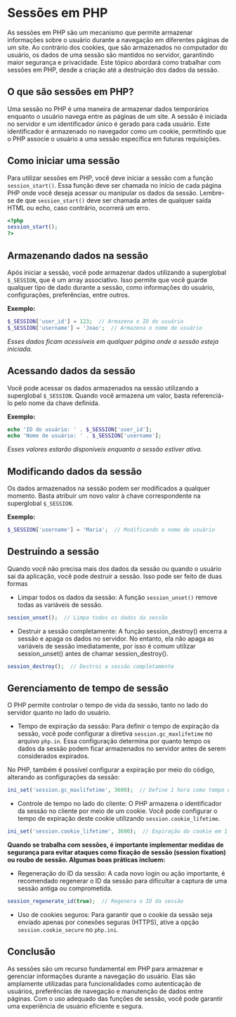 # Sessões em PHP

As sessões em PHP são um mecanismo que permite armazenar informações sobre o usuário durante a navegação em diferentes páginas de um site. Ao contrário dos cookies, que são armazenados no computador do usuário, os dados de uma sessão são mantidos no servidor, garantindo maior segurança e privacidade. Este tópico abordará como trabalhar com sessões em PHP, desde a criação até a destruição dos dados da sessão.

## O que são sessões em PHP?

Uma sessão no PHP é uma maneira de armazenar dados temporários enquanto o usuário navega entre as páginas de um site. A sessão é iniciada no servidor e um identificador único é gerado para cada usuário. Este identificador é armazenado no navegador como um cookie, permitindo que o PHP associe o usuário a uma sessão específica em futuras requisições.

## Como iniciar uma sessão

Para utilizar sessões em PHP, você deve iniciar a sessão com a função `session_start()`. Essa função deve ser chamada no início de cada página PHP onde você deseja acessar ou manipular os dados da sessão. Lembre-se de que `session_start()` deve ser chamada antes de qualquer saída HTML ou echo, caso contrário, ocorrerá um erro.

```php
<?php
session_start();
?>
```

## Armazenando dados na sessão

Após iniciar a sessão, você pode armazenar dados utilizando a superglobal `$_SESSION`, que é um array associativo. Isso permite que você guarde qualquer tipo de dado durante a sessão, como informações do usuário, configurações, preferências, entre outros.

**Exemplo:**

```php
$_SESSION['user_id'] = 123;  // Armazena o ID do usuário
$_SESSION['username'] = 'Joao';  // Armazena o nome de usuário
```

_Esses dados ficam acessíveis em qualquer página onde a sessão esteja iniciada._

## Acessando dados da sessão

Você pode acessar os dados armazenados na sessão utilizando a superglobal `$_SESSION`. Quando você armazena um valor, basta referenciá-lo pelo nome da chave definida.

**Exemplo:**

```php
echo 'ID do usuário: ' . $_SESSION['user_id'];
echo 'Nome de usuário: ' . $_SESSION['username'];
```

_Esses valores estarão disponíveis enquanto a sessão estiver ativa._

## Modificando dados da sessão

Os dados armazenados na sessão podem ser modificados a qualquer momento. Basta atribuir um novo valor à chave correspondente na superglobal `$_SESSION`.

**Exemplo:**

```php
$_SESSION['username'] = 'Maria';  // Modificando o nome de usuário

```

## Destruindo a sessão

Quando você não precisa mais dos dados da sessão ou quando o usuário sai da aplicação, você pode destruir a sessão. Isso pode ser feito de duas formas

- Limpar todos os dados da sessão: A função `session_unset()` remove todas as variáveis de sessão.

```php
session_unset();  // Limpa todos os dados da sessão

```

- Destruir a sessão completamente: A função session_destroy() encerra a sessão e apaga os dados no servidor. No entanto, ela não apaga as variáveis de sessão imediatamente, por isso é comum utilizar session_unset() antes de chamar session_destroy().

```php
session_destroy();  // Destroi a sessão completamente
```

## Gerenciamento de tempo de sessão

O PHP permite controlar o tempo de vida da sessão, tanto no lado do servidor quanto no lado do usuário.

- Tempo de expiração da sessão: Para definir o tempo de expiração da sessão, você pode configurar a diretiva `session.gc_maxlifetime` no arquivo `php.in`. Essa configuração determina por quanto tempo os dados da sessão podem ficar armazenados no servidor antes de serem considerados expirados.

No PHP, também é possível configurar a expiração por meio do código, alterando as configurações da sessão:

```php
ini_set('session.gc_maxlifetime', 3600);  // Define 1 hora como tempo de expiração

```

- Controle de tempo no lado do cliente: O PHP armazena o identificador da sessão no cliente por meio de um cookie. Você pode configurar o tempo de expiração deste cookie utilizando `session.cookie_lifetime`.

```php
ini_set('session.cookie_lifetime', 3600);  // Expiração do cookie em 1 hora
```

**Quando se trabalha com sessões, é importante implementar medidas de segurança para evitar ataques como fixação de sessão (session fixation) ou roubo de sessão. Algumas boas práticas incluem:**

- Regeneração do ID da sessão: A cada novo login ou ação importante, é recomendado regenerar o ID da sessão para dificultar a captura de uma sessão antiga ou comprometida.

```php
session_regenerate_id(true);  // Regenera o ID da sessão

```

- Uso de cookies seguros: Para garantir que o cookie da sessão seja enviado apenas por conexões seguras (HTTPS), ative a opção `session.cookie_secure` no `php.ini`.

## Conclusão

As sessões são um recurso fundamental em PHP para armazenar e gerenciar informações durante a navegação do usuário. Elas são amplamente utilizadas para funcionalidades como autenticação de usuários, preferências de navegação e manutenção de dados entre páginas. Com o uso adequado das funções de sessão, você pode garantir uma experiência de usuário eficiente e segura.
